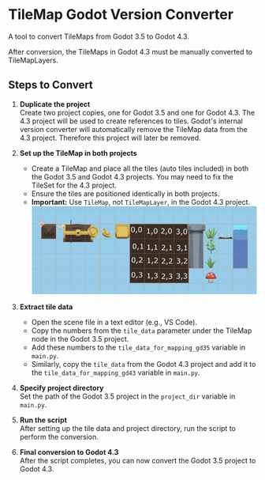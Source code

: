 # TileMap Godot Version Converter

A tool to convert TileMaps from Godot 3.5 to Godot 4.3.

After conversion, the TileMaps in Godot 4.3 must be manually converted to TileMapLayers.

## Steps to Convert

1. **Duplicate the project**  
   Create two project copies, one for Godot 3.5 and one for Godot 4.3. The 4.3 project will be used to create references to tiles. Godot's internal version converter will automatically remove the TileMap data from the 4.3 project. Therefore this project will later be removed. 

2. **Set up the TileMap in both projects**  
   - Create a TileMap and place all the tiles (auto tiles included) in both the Godot 3.5 and Godot 4.3 projects. You may need to fix the TileSet for the 4.3 project.
   - Ensure the tiles are positioned identically in both projects.   
   - **Important:** Use `TileMap`, not `TileMapLayer`, in the Godot 4.3 project.
   ![Screenshot 2024-10-11 at 21.44.21.png](Screenshot%202024-10-11%20at%2021.44.21.png)

3. **Extract tile data**  
   - Open the scene file in a text editor (e.g., VS Code).  
   - Copy the numbers from the `tile_data` parameter under the TileMap node in the Godot 3.5 project.  
   - Add these numbers to the `tile_data_for_mapping_gd35` variable in `main.py`.  
   - Similarly, copy the `tile_data` from the Godot 4.3 project and add it to the `tile_data_for_mapping_gd43` variable in `main.py`.

4. **Specify project directory**  
   Set the path of the Godot 3.5 project in the `project_dir` variable in `main.py`.

5. **Run the script**  
   After setting up the tile data and project directory, run the script to perform the conversion.

6. **Final conversion to Godot 4.3**  
   After the script completes, you can now convert the Godot 3.5 project to Godot 4.3.